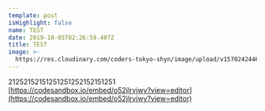 ```yaml
---
template: post
isHighlight: false
name: TEST
date: 2019-10-05T02:26:59.407Z
title: TEST
image: >-
  https://res.cloudinary.com/coders-tokyo-shyn/image/upload/v1570242446/71519287_921728311521805_7259838165945417728_n_2_im3bpl.png
---
```

21252152151251251252152151251
[https://codesandbox.io/embed/o52jlrvjwy?view=editor](https://codesandbox.io/embed/o52jlrvjwy?view=editor)
